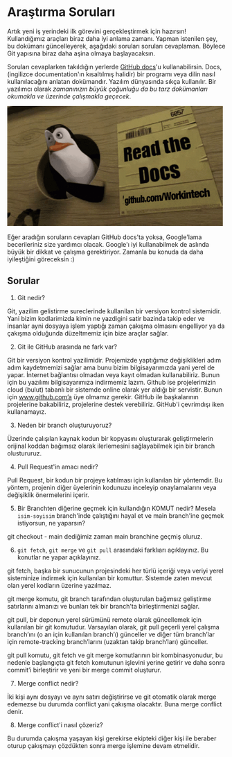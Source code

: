 # Araştırma Soruları

Artık yeni iş yerindeki ilk görevini gerçekleştirmek için hazırsın! Kullandığımız araçları biraz daha iyi anlama zamanı. Yapman istenilen şey, bu dokümanı güncelleyerek, aşağıdaki soruları soruları cevaplaman. Böylece Git yapısına biraz daha aşina olmaya başlayacaksın.

Soruları cevaplarken takıldığın yerlerde [GitHub docs](https://docs.github.com/en)'u kullanabilirsin. Docs, (ingilizce documentation'ın kısaltılmış halidir) bir programı veya dilin nasıl kullanılacağını anlatan dokümandır. Yazılım dünyasında sıkça kullanılır. Bir yazılımcı olarak _zamanınızın büyük çoğunluğu da bu tarz dokümanları okumakla ve üzerinde çalışmakla geçecek_.

![READ THE DOCS](https://github.com/Workintech/FSWeb-S1G1-Projesi-Web-Development-Projesi-icin-Git/blob/main/read-the-docs-wit.gif?raw=true)

Eğer aradığın soruların cevapları GitHub docs'ta yoksa, Google'lama becerileriniz size yardımcı olacak. Google'ı iyi kullanabilmek de aslında büyük bir dikkat ve çalışma gerektiriyor. Zamanla bu konuda da daha iyileştiğini göreceksin :)

## Sorular

1. Git nedir?

Git, yazilim gelistirme sureclerinde kullanilan bir versiyon kontrol sistemidir. Yani bizim kodlarimizda kimin ne yazdigini satir bazinda takip eder ve insanlar ayni dosyaya işlem yaptığı zaman çakışma olmasını engelliyor ya da çakışma olduğunda düzeltmemiz için bize araçlar sağlar.

2. Git ile GitHub arasında ne fark var?

Git bir versiyon kontrol yazilimidir. Projemizde yaptığımız değişiklikleri adım adım kaydetmemizi sağlar ama bunu bizim bilgisayarımızda yani yerel de yapar. İnternet bağlantısı olmadan veya kayıt olmadan kullanabiliriz. Bunun için bu yazılımı bilgisayarımıza indirmemiz lazım. Github ise projelerimizin cloud (bulut) tabanlı bir sistemde online olarak yer aldığı bir servistir. Bunun için www.github.com’a üye olmamız gerekir. GitHub ile başkalarının projelerine bakabiliriz, projelerine destek verebiliriz. GitHub'i çevrimdışı iken kullanamayız.


3. Neden bir branch oluşturuyoruz?

Üzerinde çalışılan kaynak kodun bir kopyasını oluşturarak geliştirmelerin orijinal koddan bağımsız olarak ilerlemesini sağlayabilmek için bir branch olustururuz.


4. Pull Request'in amacı nedir?

Pull Request, bir kodun bir projeye katılması için kullanılan bir yöntemdir. Bu yöntem, projenin diğer üyelerinin kodunuzu inceleyip onaylamalarını veya değişiklik önermelerini içerir.



5. Bir Branchten diğerine geçmek için kullandığın KOMUT nedir? Mesela `isim-soyisim` branch'inde çalıştığını hayal et ve main branch'ine geçmek istiyorsun, ne yaparsın?

git checkout - main dediğimiz zaman main branchine geçmiş oluruz.

6. `git fetch`, `git merge` ve `git pull` arasındaki farklıarı açıklayınız. Bu konutlar ne yapar açıklayınız.

git fetch, başka bir sunucunun projesindeki her türlü içeriği veya veriyi yerel sisteminize indirmek için kullanılan bir komuttur. Sistemde zaten mevcut olan yerel kodların üzerine yazılmaz.

git merge komutu, git branch tarafından oluşturulan bağımsız geliştirme satırlarını almanızı ve bunları tek bir branch'ta birleştirmenizi sağlar.

 git pull, bir deponun yerel sürümünü remote olarak güncellemek için kullanılan bir git komutudur. Varsayılan olarak, git pull geçerli yerel çalışma branch’ını (o an için kullanılan branch’ı) günceller ve diğer tüm branch’lar için remote-tracking branch’larını (uzaktan takip branch’ları) günceller.

git pull komutu, git fetch ve git merge komutlarının bir kombinasyonudur, bu nedenle başlangıçta git fetch komutunun işlevini yerine getirir ve daha sonra commit’i birleştirir ve yeni bir merge commit oluşturur.

7. Merge conflict nedir?

İki kişi aynı dosyayı ve aynı satırı değiştirirse ve git otomatik olarak merge edemezse bu durumda conflict yani çakışma olacaktır. Buna merge conflict denir.

8. Merge conflict'i nasıl çözeriz?

Bu durumda çakışma yaşayan kişi gerekirse ekipteki diğer kişi ile beraber oturup çakışmayı çözdükten sonra merge işlemine devam etmelidir.